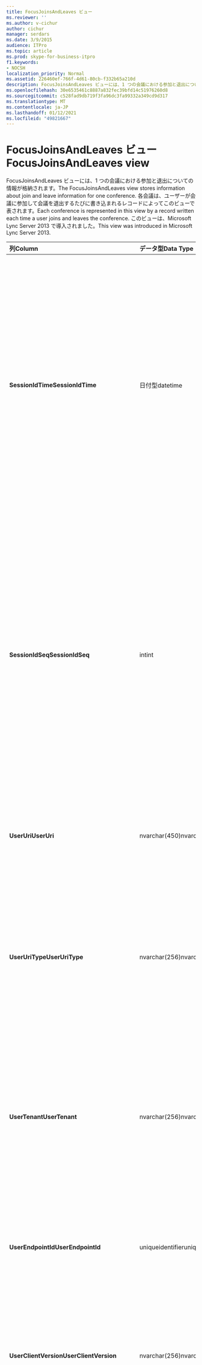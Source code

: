 ```yaml
---
title: FocusJoinsAndLeaves ビュー
ms.reviewer: ''
ms.author: v-cichur
author: cichur
manager: serdars
ms.date: 3/9/2015
audience: ITPro
ms.topic: article
ms.prod: skype-for-business-itpro
f1.keywords:
- NOCSH
localization_priority: Normal
ms.assetid: 226460ef-766f-4d61-80cb-f332b65a210d
description: FocusJoinsAndLeaves ビューには、1 つの会議における参加と退出についての情報が格納されます。 各会議は、ユーザーが会議に参加して会議を退出するたびに書き込まれるレコードによってこのビューで表されます。 このビューは、Microsoft Lync Server 2013 で導入されました。
ms.openlocfilehash: 30e6535461c8887a832fec39bfd14c51976260d8
ms.sourcegitcommit: c528fad9db719f3fa96dc3fa99332a349cd9d317
ms.translationtype: MT
ms.contentlocale: ja-JP
ms.lasthandoff: 01/12/2021
ms.locfileid: "49821667"
---
```

# <a name="focusjoinsandleaves-view"></a><span data-ttu-id="27f41-105">FocusJoinsAndLeaves ビュー</span><span class="sxs-lookup"><span data-stu-id="27f41-105">FocusJoinsAndLeaves view</span></span>
 
<span data-ttu-id="27f41-106">FocusJoinsAndLeaves ビューには、1 つの会議における参加と退出についての情報が格納されます。</span><span class="sxs-lookup"><span data-stu-id="27f41-106">The FocusJoinsAndLeaves view stores information about join and leave information for one conference.</span></span> <span data-ttu-id="27f41-107">各会議は、ユーザーが会議に参加して会議を退出するたびに書き込まれるレコードによってこのビューで表されます。</span><span class="sxs-lookup"><span data-stu-id="27f41-107">Each conference is represented in this view by a record written each time a user joins and leaves the conference.</span></span> <span data-ttu-id="27f41-108">このビューは、Microsoft Lync Server 2013 で導入されました。</span><span class="sxs-lookup"><span data-stu-id="27f41-108">This view was introduced in Microsoft Lync Server 2013.</span></span>
  
|<span data-ttu-id="27f41-109">**列**</span><span class="sxs-lookup"><span data-stu-id="27f41-109">**Column**</span></span>|<span data-ttu-id="27f41-110">**データ型**</span><span class="sxs-lookup"><span data-stu-id="27f41-110">**Data Type**</span></span>|<span data-ttu-id="27f41-111">**詳細**</span><span class="sxs-lookup"><span data-stu-id="27f41-111">**Details**</span></span>|
|:-----|:-----|:-----|
|<span data-ttu-id="27f41-112">**SessionIdTime**</span><span class="sxs-lookup"><span data-stu-id="27f41-112">**SessionIdTime**</span></span> <br/> |<span data-ttu-id="27f41-113">日付型</span><span class="sxs-lookup"><span data-stu-id="27f41-113">datetime</span></span>  <br/> |<span data-ttu-id="27f41-114">会議インスタンスの時間。</span><span class="sxs-lookup"><span data-stu-id="27f41-114">Time of conference instance.</span></span> <span data-ttu-id="27f41-115">SessionIdSeq と合わせて使用して、会議インスタンスを一意に識別します。</span><span class="sxs-lookup"><span data-stu-id="27f41-115">Used in conjunction with SessionIdSeq to uniquely identify a conference instance.</span></span> <span data-ttu-id="27f41-116">詳細については [、Skype for Business Server 2015](conferences.md) の電話会議の表を参照してください。</span><span class="sxs-lookup"><span data-stu-id="27f41-116">See the [Conferences table in Skype for Business Server 2015](conferences.md) for more information.</span></span> <br/> |
|<span data-ttu-id="27f41-117">**SessionIdSeq**</span><span class="sxs-lookup"><span data-stu-id="27f41-117">**SessionIdSeq**</span></span> <br/> |<span data-ttu-id="27f41-118">int</span><span class="sxs-lookup"><span data-stu-id="27f41-118">int</span></span>  <br/> |<span data-ttu-id="27f41-119">会議インスタンスを識別する ID 番号。</span><span class="sxs-lookup"><span data-stu-id="27f41-119">ID number to identify the conference instance.</span></span> <span data-ttu-id="27f41-120">SessionIdTime と合わせて使用して、会議インスタンスを一意に識別します。</span><span class="sxs-lookup"><span data-stu-id="27f41-120">Used in conjunction with SessionIdTime to uniquely identify a conference instance.</span></span> <span data-ttu-id="27f41-121">詳細については [、Skype for Business Server 2015](conferences.md) の電話会議の表を参照してください。</span><span class="sxs-lookup"><span data-stu-id="27f41-121">See the [Conferences table in Skype for Business Server 2015](conferences.md) for more information.</span></span> <br/> |
|<span data-ttu-id="27f41-122">**UserUri**</span><span class="sxs-lookup"><span data-stu-id="27f41-122">**UserUri**</span></span> <br/> |<span data-ttu-id="27f41-123">nvarchar(450)</span><span class="sxs-lookup"><span data-stu-id="27f41-123">nvarchar(450)</span></span>  <br/> |<span data-ttu-id="27f41-124">会議の参加/退出情報が取得されたユーザーの URI。</span><span class="sxs-lookup"><span data-stu-id="27f41-124">URI of the user whose conference join/leave information was captured.</span></span>  <br/> |
|<span data-ttu-id="27f41-125">**UserUriType**</span><span class="sxs-lookup"><span data-stu-id="27f41-125">**UserUriType**</span></span> <br/> |<span data-ttu-id="27f41-126">nvarchar(256)</span><span class="sxs-lookup"><span data-stu-id="27f41-126">nvarchar(256)</span></span>  <br/> |<span data-ttu-id="27f41-127">会議の参加/退出情報が取得されたユーザーの URI の種類。</span><span class="sxs-lookup"><span data-stu-id="27f41-127">Type of URI of the user whose conference join/leave information was captured.</span></span> <span data-ttu-id="27f41-128">詳細については [、UriTypes の表](uritypes.md) を参照してください。</span><span class="sxs-lookup"><span data-stu-id="27f41-128">See the [UriTypes table](uritypes.md) for more information.</span></span> <br/> |
|<span data-ttu-id="27f41-129">**UserTenant**</span><span class="sxs-lookup"><span data-stu-id="27f41-129">**UserTenant**</span></span> <br/> |<span data-ttu-id="27f41-130">nvarchar(256)</span><span class="sxs-lookup"><span data-stu-id="27f41-130">nvarchar(256)</span></span>  <br/> |<span data-ttu-id="27f41-131">会議の参加/退出情報が取得されたユーザーのテナント。</span><span class="sxs-lookup"><span data-stu-id="27f41-131">Tenant of the user whose conference join/leave information was captured.</span></span> <span data-ttu-id="27f41-132">詳細については [、「テナント」の表](tenants.md) を参照してください。</span><span class="sxs-lookup"><span data-stu-id="27f41-132">See the [Tenants table](tenants.md) for more information.</span></span> <br/> |
|<span data-ttu-id="27f41-133">**UserEndpointId**</span><span class="sxs-lookup"><span data-stu-id="27f41-133">**UserEndpointId**</span></span> <br/> |<span data-ttu-id="27f41-134">uniqueidentifier</span><span class="sxs-lookup"><span data-stu-id="27f41-134">uniqueidentifier</span></span>  <br/> |<span data-ttu-id="27f41-135">会議の参加/退出情報が取得されたユーザーの一意の識別子。</span><span class="sxs-lookup"><span data-stu-id="27f41-135">Unique identifier of the user whose conference join/leave information was captured.</span></span>  <br/> |
|<span data-ttu-id="27f41-136">**UserClientVersion**</span><span class="sxs-lookup"><span data-stu-id="27f41-136">**UserClientVersion**</span></span> <br/> |<span data-ttu-id="27f41-137">nvarchar(256)</span><span class="sxs-lookup"><span data-stu-id="27f41-137">nvarchar(256)</span></span>  <br/> |<span data-ttu-id="27f41-138">会議の参加/退出情報が取得されたユーザーが使用したクライアントのバージョン。</span><span class="sxs-lookup"><span data-stu-id="27f41-138">Version of client used by the user whose conference join/leave information was captured.</span></span>  <br/> |
|<span data-ttu-id="27f41-139">**UserClientType**</span><span class="sxs-lookup"><span data-stu-id="27f41-139">**UserClientType**</span></span> <br/> |<span data-ttu-id="27f41-140">int</span><span class="sxs-lookup"><span data-stu-id="27f41-140">int</span></span>  <br/> |<span data-ttu-id="27f41-141">会議の参加/退出情報が取得されたユーザーが使用したクライアント。</span><span class="sxs-lookup"><span data-stu-id="27f41-141">Client used by the user whose conference join/leave information was captured.</span></span> <span data-ttu-id="27f41-142">詳細 [については、UserAgentDef の表](useragentdef.md) を参照してください。</span><span class="sxs-lookup"><span data-stu-id="27f41-142">See [UserAgentDef table](useragentdef.md) for more details.</span></span> <br/> |
|<span data-ttu-id="27f41-143">**UserClientCategory**</span><span class="sxs-lookup"><span data-stu-id="27f41-143">**UserClientCategory**</span></span> <br/> |<span data-ttu-id="27f41-144">nvarchar(64)</span><span class="sxs-lookup"><span data-stu-id="27f41-144">nvarchar(64)</span></span>  <br/> |<span data-ttu-id="27f41-145">会議の参加/退出情報が取得されたユーザーが使用したクライアントのカテゴリ名。</span><span class="sxs-lookup"><span data-stu-id="27f41-145">Name of the category of the client used by the user whose conference join/leave information was captured.</span></span>  <br/> |
|<span data-ttu-id="27f41-146">**FocusUserInstance**</span><span class="sxs-lookup"><span data-stu-id="27f41-146">**FocusUserInstance**</span></span> <br/> |<span data-ttu-id="27f41-147">int</span><span class="sxs-lookup"><span data-stu-id="27f41-147">int</span></span>  <br/> ||
|<span data-ttu-id="27f41-148">**IsuserInternal**</span><span class="sxs-lookup"><span data-stu-id="27f41-148">**IsuserInternal**</span></span> <br/> |<span data-ttu-id="27f41-149">bit</span><span class="sxs-lookup"><span data-stu-id="27f41-149">bit</span></span>  <br/> |<span data-ttu-id="27f41-150">ユーザーが内部ユーザーかどうかを示すビット。</span><span class="sxs-lookup"><span data-stu-id="27f41-150">Bit that represents whether the user is an internal user or not.</span></span>  <br/> |
|<span data-ttu-id="27f41-151">**DialogSessionIdTime**</span><span class="sxs-lookup"><span data-stu-id="27f41-151">**DialogSessionIdTime**</span></span> <br/> |<span data-ttu-id="27f41-152">日付型</span><span class="sxs-lookup"><span data-stu-id="27f41-152">datetime</span></span>  <br/> |<span data-ttu-id="27f41-153">セッション要求の時間。</span><span class="sxs-lookup"><span data-stu-id="27f41-153">Time of session request.</span></span> <span data-ttu-id="27f41-154">セッションを一意に識別するために SessionIdSeq と組み合わせて使用されます。</span><span class="sxs-lookup"><span data-stu-id="27f41-154">Used in conjunction with SessionIdSeq to uniquely identify a session.</span></span> <span data-ttu-id="27f41-155">詳細については [、Skype for Business Server 2015](dialogs.md) の Dialogs テーブルを参照してください。</span><span class="sxs-lookup"><span data-stu-id="27f41-155">See the [Dialogs table in Skype for Business Server 2015](dialogs.md) for more information.</span></span> <br/> |
|<span data-ttu-id="27f41-156">**DialogSessionIdSeq**</span><span class="sxs-lookup"><span data-stu-id="27f41-156">**DialogSessionIdSeq**</span></span> <br/> |<span data-ttu-id="27f41-157">int</span><span class="sxs-lookup"><span data-stu-id="27f41-157">int</span></span>  <br/> |<span data-ttu-id="27f41-158">ユーザーが複数のコンピューターまたはデバイスから同時にログオンしている場合は、UserInstance を使用してユーザーとデバイスの組み合わせを一意に識別します。</span><span class="sxs-lookup"><span data-stu-id="27f41-158">If a user is logged on at multiple computers or devices at the same time, UserInstance is used to uniquely identify the user/device combination.</span></span>  <br/> |
|<span data-ttu-id="27f41-159">**DialogId**</span><span class="sxs-lookup"><span data-stu-id="27f41-159">**DialogId**</span></span> <br/> |<span data-ttu-id="27f41-160">varchar(775)</span><span class="sxs-lookup"><span data-stu-id="27f41-160">varchar(775)</span></span>  <br/> |<span data-ttu-id="27f41-p109">セッションの SIP ダイアログ ID。形式は dialog;from-tag;to-tag です。</span><span class="sxs-lookup"><span data-stu-id="27f41-p109">SIP dialog ID of the session. The format is: dialog;from-tag;to-tag.</span></span>  <br/> |
|<span data-ttu-id="27f41-163">**UserJoinTime**</span><span class="sxs-lookup"><span data-stu-id="27f41-163">**UserJoinTime**</span></span> <br/> |<span data-ttu-id="27f41-164">日付型</span><span class="sxs-lookup"><span data-stu-id="27f41-164">datetime</span></span>  <br/> |<span data-ttu-id="27f41-165">ユーザーが会議に参加した時刻。</span><span class="sxs-lookup"><span data-stu-id="27f41-165">Time that the user joined the conference.</span></span>  <br/> |
|<span data-ttu-id="27f41-166">**UserLeaveTime**</span><span class="sxs-lookup"><span data-stu-id="27f41-166">**UserLeaveTime**</span></span> <br/> |<span data-ttu-id="27f41-167">日付型</span><span class="sxs-lookup"><span data-stu-id="27f41-167">datetime</span></span>  <br/> |<span data-ttu-id="27f41-168">ユーザーが会議を退出した時刻。</span><span class="sxs-lookup"><span data-stu-id="27f41-168">Time that the user left the conference.</span></span>  <br/> |
|<span data-ttu-id="27f41-169">**UserRole**</span><span class="sxs-lookup"><span data-stu-id="27f41-169">**UserRole**</span></span> <br/> |<span data-ttu-id="27f41-170">nvarchar(256)</span><span class="sxs-lookup"><span data-stu-id="27f41-170">nvarchar(256)</span></span>  <br/> |<span data-ttu-id="27f41-171">発表者や出席者など、会議でのユーザーの役割。</span><span class="sxs-lookup"><span data-stu-id="27f41-171">User's role in the conference, such as Presenter or Attendee.</span></span>  <br/> |
   

